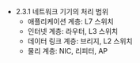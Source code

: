 - 2.3.1 네트워크 기기의 처리 범위
    - 애플리케이션 계층: L7 스위치
    - 인터넷 계층: 라우터, L3 스위치
    - 데이터 링크 계층: 브리지, L2 스위치
    - 물리 계층: NIC, 리피터, AP